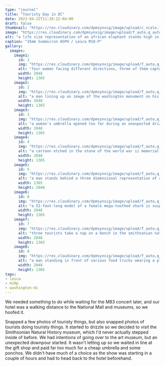 ```yaml
---
type: "journal"
title: "Touristy Day in DC"
date: 2023-04-22T11:28:22-04:00
draft: false
thumbnail: "https://res.cloudinary.com/dpmsynxig/image/upload/c_scale,f_auto,q_auto:good,w_740/v1691940454/2023%20Posts/04/2023-04-22_washington-dc/2023-04-22_m10p-43.jpg"
image: "https://res.cloudinary.com/dpmsynxig/image/upload/f_auto,q_auto:good/v1691940454/2023%20Posts/04/2023-04-22_washington-dc/2023-04-22_m10p-43.jpg"
alt: "a life size representation of an african elephant stands high in the middle of the smithsonian natural history museum's lobby, surrounded by people"
caption: "35mm Summicron ASPH / Leica M10-P"
gallery:
  images:
    image1:
      id: 1
      img: "https://res.cloudinary.com/dpmsynxig/image/upload/f_auto,q_auto:good/v1691940454/2023%20Posts/04/2023-04-22_washington-dc/2023-04-22_m10p-10.jpg"
      alt: "four women facing different directions, three of them capturing a moment on their smartphone"
      width: 2048
      height: 1365
    image2:
      id: 2
      img: "https://res.cloudinary.com/dpmsynxig/image/upload/f_auto,q_auto:good/v1691940454/2023%20Posts/04/2023-04-22_washington-dc/2023-04-22_m10p-11.jpg"
      alt: "a man lining up an image of the washington monument on his smartphone while a woman observes"
      width: 2048
      height: 1365
    image3:
      id: 3
      img: "https://res.cloudinary.com/dpmsynxig/image/upload/f_auto,q_auto:good/v1691940454/2023%20Posts/04/2023-04-22_washington-dc/2023-04-22_m10p-23.jpg"
      alt: "a woman's umbrella opened too far during an unexpected drizzle as her family and friends watch with a confused look on their faces"
      width: 2048
      height: 1365
    image4:
      id: 4
      img: "https://res.cloudinary.com/dpmsynxig/image/upload/f_auto,q_auto:good/v1691940455/2023%20Posts/04/2023-04-22_washington-dc/2023-04-22_m10p-15.jpg"
      alt: "a cartoon etched in the stone of the world war ii memorial that reads 'killroy was here'"
      width: 2048
      height: 1365
    image5:
      id: 5
      img: "https://res.cloudinary.com/dpmsynxig/image/upload/f_auto,q_auto:good/v1691940454/2023%20Posts/04/2023-04-22_washington-dc/2023-04-22_m10p-38.jpg"
      alt: "a man stands behind a three dimensional representation of a mega-toothed shark's jaws"
      width: 1365
      height: 2048
    image6:
      id: 6
      img: "https://res.cloudinary.com/dpmsynxig/image/upload/f_auto,q_auto:good/v1691940454/2023%20Posts/04/2023-04-22_washington-dc/2023-04-22_m10p-39.jpg"
      alt: "a 52-foot-long model of a female mega-toothed shark is suspended from the ceiling"
      width: 2048
      height: 1365
    image7:
      id: 7
      img: "https://res.cloudinary.com/dpmsynxig/image/upload/f_auto,q_auto:good/v1691940454/2023%20Posts/04/2023-04-22_washington-dc/2023-04-22_m10p-42.jpg"
      alt: "three tourists take a nap on a bench in the smithsonian natural history museum while their small child plays on a smartphone"
      width: 2048
      height: 1365
    image8:
      id: 8
      img: "https://res.cloudinary.com/dpmsynxig/image/upload/f_auto,q_auto:good/v1691940455/2023%20Posts/04/2023-04-22_washington-dc/2023-04-22_m10p-44.jpg"
      alt: "a man standing in front of various food trucks wearing a plastic blue smithsonian poncho and holding an umbrella"
      width: 2048
      height: 1365
tags:
- leica
- m10p
- washington-dc
---
```


We needed something to do while waiting for the M83 concert later, and our hotel was a walking distance to the National Mall and museums, so we hoofed it. 

Snapped a few photos of touristy things, but also snapped photos of tourists doing touristy things. It started to drizzle so we decided to visit the Smithsonian Natural History museum, which I'd never actually stepped inside of before. We had intentions of going over to the art museum, but an unexpected downpour started. It wasn't letting up so we waited in line at the gift shop and paid far too much for a cheap umbrella and some ponchos. We didn't have much of a choice as the show was starting in a couple of hours and had to head back to the hotel beforehand. 


